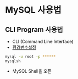 # MySQL 사용법
## CLI Program 사용법
- CLI (Command Line Interface)
- [환경변수설정](https://dog-developers.tistory.com/21)

```bash
mysql -u root -p ******
mysqlsh
```
- MySQL Shell을 오픈
```sql

```
